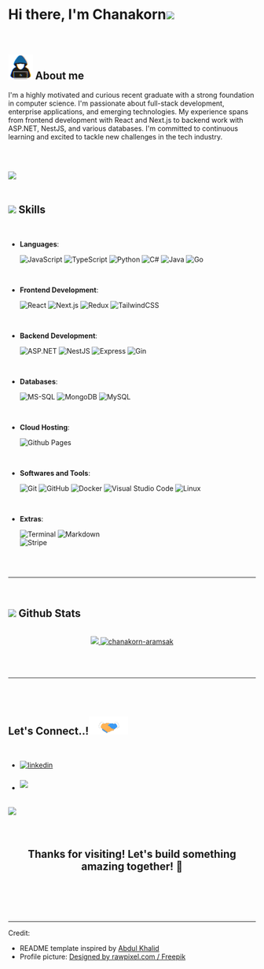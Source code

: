 <h1><b>Hi there, I'm Chanakorn</b><img src="https://media.giphy.com/media/hvRJCLFzcasrR4ia7z/giphy.gif" width="35"></h1>

<br>

## <picture><img src = "https://github.com/0xAbdulKhalid/0xAbdulKhalid/raw/main/assets/mdImages/about_me.gif" width = 50px></picture> **About me**

I'm a highly motivated and curious recent graduate with a strong foundation in computer science. I'm passionate about full-stack development, enterprise applications, and emerging technologies. My experience spans from frontend development with React and Next.js to backend work with ASP.NET, NestJS, and various databases. I'm committed to continuous learning and excited to tackle new challenges in the tech industry.

<br><br>

<img src="https://user-images.githubusercontent.com/73097560/115834477-dbab4500-a447-11eb-908a-139a6edaec5c.gif"><br><br>

## <img src="https://media2.giphy.com/media/QssGEmpkyEOhBCb7e1/giphy.gif?cid=ecf05e47a0n3gi1bfqntqmob8g9aid1oyj2wr3ds3mg700bl&rid=giphy.gif" width ="25"><b> Skills</b>
<br>

<p align="center">

- **Languages**:
    
    ![JavaScript](https://img.shields.io/badge/JavaScript%20-%23F7DF1E.svg?style=for-the-badge&logo=javascript&logoColor=black)
    ![TypeScript](https://img.shields.io/badge/TypeScript%20-%23007ACC.svg?style=for-the-badge&logo=typescript&logoColor=white)
    ![Python](https://img.shields.io/badge/Python%20-%2314354C.svg?style=for-the-badge&logo=python&logoColor=white)
    ![C#](https://img.shields.io/badge/C%23%20-%23239120.svg?style=for-the-badge&logo=c-sharp&logoColor=white)
    ![Java](https://img.shields.io/badge/Java-%23ED8B00.svg?style=for-the-badge&logo=java&logoColor=white)
    ![Go](https://img.shields.io/badge/Go-%2300ADD8.svg?style=for-the-badge&logo=go&logoColor=white)

<br>   
    
- **Frontend Development**:

   ![React](https://img.shields.io/badge/React%20-%2320232a.svg?style=for-the-badge&logo=react&logoColor=%2361DAFB)
   ![Next.js](https://img.shields.io/badge/Next.js%20-%23000000.svg?style=for-the-badge&logo=next.js&logoColor=white)
   ![Redux](https://img.shields.io/badge/Redux%20-%23593d88.svg?style=for-the-badge&logo=redux&logoColor=white)
   ![TailwindCSS](https://img.shields.io/badge/Tailwind%20CSS%20-%2338B2AC.svg?style=for-the-badge&logo=tailwind-css&logoColor=white)

<br>

- **Backend Development**:

    ![ASP.NET](https://img.shields.io/badge/ASP.NET%20-%23512BD4.svg?style=for-the-badge&logo=.net&logoColor=white)
    ![NestJS](https://img.shields.io/badge/NestJS%20-%23E0234E.svg?style=for-the-badge&logo=nestjs&logoColor=white)
    ![Express](https://img.shields.io/badge/Express%20-%23404d59.svg?style=for-the-badge)
    ![Gin](https://img.shields.io/badge/Gin%20-%23008ECF.svg?style=for-the-badge&logo=go&logoColor=white)

<br>

- **Databases**:

    ![MS-SQL](https://img.shields.io/badge/MS%20SQL%20-%23CC2927.svg?style=for-the-badge&logo=microsoft-sql-server&logoColor=white)
    ![MongoDB](https://img.shields.io/badge/MongoDB%20-%234ea94b.svg?style=for-the-badge&logo=mongodb&logoColor=white)
    ![MySQL](https://img.shields.io/badge/MySQL%20-%2300f.svg?style=for-the-badge&logo=mysql&logoColor=white)

<br>

- **Cloud Hosting**:

    ![Github Pages](https://img.shields.io/badge/GitHub%20Pages-%23327FC7.svg?style=for-the-badge&logo=github&logoColor=white)
    
<br>

- **Softwares and Tools**:

    ![Git](https://img.shields.io/badge/git-%23F05033.svg?style=for-the-badge&logo=git&logoColor=white)
    ![GitHub](https://img.shields.io/badge/github-%23121011.svg?style=for-the-badge&logo=github&logoColor=white)
    ![Docker](https://img.shields.io/badge/docker-%230db7ed.svg?style=for-the-badge&logo=docker&logoColor=white)
    ![Visual Studio Code](https://img.shields.io/badge/Visual%20Studio%20Code-0078d7.svg?style=for-the-badge&logo=visual-studio-code&logoColor=white)
    ![Linux](https://img.shields.io/badge/Linux-FCC624?style=for-the-badge&logo=linux&logoColor=black) 

<br>

- **Extras**:

    ![Terminal](https://img.shields.io/badge/Terminal-%23054020?style=for-the-badge&logo=gnu-bash&logoColor=white)
    ![Markdown](https://img.shields.io/badge/markdown-%23000000.svg?style=for-the-badge&logo=markdown&logoColor=white)   
    ![Stripe](https://img.shields.io/badge/Stripe%20-%23008CDD.svg?style=for-the-badge&logo=stripe&logoColor=white)

</p>

<br>
<br>

-----

<br>

## <img src="https://media.giphy.com/media/iY8CRBdQXODJSCERIr/giphy.gif" width="35"><b> Github Stats </b>
<br>

<div align="center">

<a href="https://github.com/clickCA/">
  <img src="https://github-readme-stats.vercel.app/api?username=clickCA&include_all_commits=true&count_private=true&show_icons=true&line_height=20" width="450"/>
  <img src="https://github-readme-stats.vercel.app/api/top-langs?username=clickCA&show_icons=true&locale=en&layout=compact" width="375"  alt="chanakorn-aramsak"/>

</a>
</div>

<br>
<br>
<br>

-----

<br>
<br>

## <b> Let's Connect..!</b><img src="https://github.com/0xAbdulKhalid/0xAbdulKhalid/raw/main/assets/mdImages/handshake.gif" width ="80">
<br>
<div align='left'>

<ul>

<li>
<a href="https://www.linkedin.com/in/chanakorn-aramsak/" target="_blank">
<img src="https://img.shields.io/badge/linkedin:  chanakorn--aramsak-%2300acee.svg?color=405DE6&style=for-the-badge&logo=linkedin&logoColor=white" alt=linkedin style="margin-bottom: 5px;"/>
</a>
</li>

<br>

<li>
<a href="mailto:chanakorn.aramsak@gmail.com" target="_blank">
<img src="https://img.shields.io/badge/gmail:  chanakorn.aramsak-%23EA4335.svg?style=for-the-badge&logo=gmail&logoColor=white" t=mail style="margin-bottom: 5px;" />
</a>
</li>
	
</ul>
</div>

<br>
<img src="https://user-images.githubusercontent.com/73097560/115834477-dbab4500-a447-11eb-908a-139a6edaec5c.gif">
<br>
<br>
<br>

<div align='center'>

## <b>Thanks for visiting! Let's build something amazing together! 🚀</b>

</div>
<br>
<br>
<br>
<br>

---

Credit: 
- README template inspired by [Abdul Khalid](https://github.com/0xabdulkhalid)
- Profile picture: <a href="http://www.freepik.com">Designed by rawpixel.com / Freepik</a>
